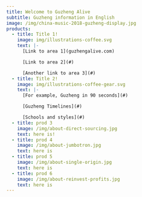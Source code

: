 ```yaml
---
title: Welcome to Guzheng Alive
subtitle: Guzheng information in English
image: /img/china-music-2018-guzheng-display.jpg
products:
  - title: Title 1!
    image: img/illustrations-coffee.svg
    text: |-
      [Link to area 1](guzhengalive.com)

      [Link to area 2](#)

      [Another link to area 3](#)
  - title: Title 2!
    image: img/illustrations-coffee-gear.svg
    text: |-
      [For example, Guzheng in 90 seconds](#)

      [Guzheng Timelines](#)

      [Schools and styles](#)
  - title: prod 3
    image: /img/about-direct-sourcing.jpg
    text: here is!
  - title: prod 4
    image: /img/about-jumbotron.jpg
    text: here is
  - title: prod 5
    image: /img/about-single-origin.jpg
    text: here is
  - title: prod 6
    image: /img/about-reinvest-profits.jpg
    text: here is
---
```



